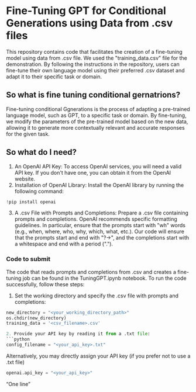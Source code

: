 # Fine-Tuning GPT for Conditional Generations using Data from .csv files
This repository contains code that facilitates the creation of a fine-tuning model using data from .csv file. We used the "training_data.csv" file for the demonstration. By following the instructions in the repository, users can fine-tune their own language model using their preferred .csv dataset and adapt it to their specific task or domain.

## So what is fine tuning conditional gernatrions?
Fine-tuning conditional Ggnerations is the process of adapting a pre-trained language model, such as GPT, to a specific task or domain. By fine-tuning, we modify the parameters of the pre-trained model based on the new data, allowing it to generate more contextually relevant and accurate responses for the given task.

## So what do I need?
1. An OpenAI API Key: To access OpenAI services, you will need a valid API key. If you don't have one, you can obtain it from the OpenAI website.
2. Installation of OpenAI Library: Install the OpenAI library by running the following command:
```python
!pip install openai
```
3. A .csv File with Prompts and Completions: Prepare a .csv file containing prompts and completions. OpenAI recommends specific formatting guidelines. In particular, ensure that the prompts start with "wh" words (e.g., when, where, who, why, which, what, etc.). Our code will ensure that the prompts start and end with "?->", and the completions start with a whitespace and end with a period (".").
 
### Code to submit
The code that reads prompts and completions from .csv and creates a fine-tuning job can be found in the TuningGPT.ipynb notebook. To run the code successfully, follow these steps:
1. Set the working directory and specify the .csv file with prompts and completions:
```python
new_directory = "<your_working_directory_path>" 
os.chdir(new_directory)
training_data = '<csv_filename>.csv'

2. Provide your API key by reading it from a .txt file:
```python
config_filename = "<your_api_key>.txt"
```
Alternatively, you may directly assign your API key (if you prefer not to use a .txt file)
```python
openai.api_key = "<your_api_key>"
```
“One line”
